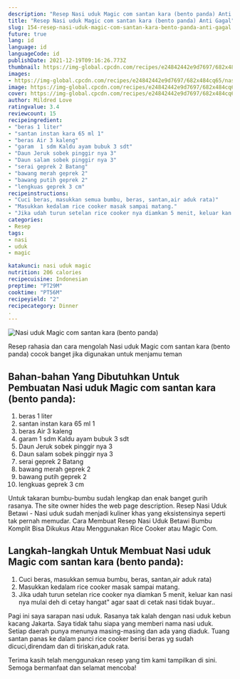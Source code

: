 ```yaml
---
description: "Resep Nasi uduk Magic com santan kara (bento panda) Anti Gagal"
title: "Resep Nasi uduk Magic com santan kara (bento panda) Anti Gagal"
slug: 154-resep-nasi-uduk-magic-com-santan-kara-bento-panda-anti-gagal
future: true
lang: id
language: id
languageCode: id
publishDate: 2021-12-19T09:16:26.773Z 
thumbnail: https://img-global.cpcdn.com/recipes/e24842442e9d7697/682x484cq65/nasi-uduk-magic-com-santan-kara-bento-panda-foto-resep-utama.png
images:
- https://img-global.cpcdn.com/recipes/e24842442e9d7697/682x484cq65/nasi-uduk-magic-com-santan-kara-bento-panda-foto-resep-utama.png
image: https://img-global.cpcdn.com/recipes/e24842442e9d7697/682x484cq65/nasi-uduk-magic-com-santan-kara-bento-panda-foto-resep-utama.png
cover: https://img-global.cpcdn.com/recipes/e24842442e9d7697/682x484cq65/nasi-uduk-magic-com-santan-kara-bento-panda-foto-resep-utama.png
author: Mildred Love
ratingvalue: 3.4
reviewcount: 15
recipeingredient:
- "beras 1 liter"
- "santan instan kara 65 ml 1"
- "beras Air 3 kaleng"
- "garam  1 sdm Kaldu ayam bubuk 3 sdt"
- "Daun Jeruk sobek pinggir nya 3"
- "Daun salam sobek pinggir nya 3"
- "serai geprek 2 Batang"
- "bawang merah geprek 2"
- "bawang putih geprek 2"
- "lengkuas geprek 3 cm"
recipeinstructions:
- "Cuci beras, masukkan semua bumbu, beras, santan,air aduk rata)"
- "Masukkan kedalam rice cooker masak sampai matang."
- "Jika udah turun setelan rice cooker nya diamkan 5 menit, keluar kan nasi nya mulai deh di cetay hangat&#34; agar saat di cetak nasi tidak buyar.."
categories:
- Resep
tags:
- nasi
- uduk
- magic

katakunci: nasi uduk magic 
nutrition: 206 calories
recipecuisine: Indonesian
preptime: "PT29M"
cooktime: "PT56M"
recipeyield: "2"
recipecategory: Dinner
. 
---
```



![Nasi uduk Magic com santan kara (bento panda)](https://img-global.cpcdn.com/recipes/e24842442e9d7697/682x484cq65/nasi-uduk-magic-com-santan-kara-bento-panda-foto-resep-utama.png)

Resep rahasia dan cara mengolah  Nasi uduk Magic com santan kara (bento panda) cocok banget jika digunakan untuk menjamu teman

<!--inarticleads1-->

## Bahan-bahan Yang Dibutuhkan Untuk Pembuatan Nasi uduk Magic com santan kara (bento panda):

1. beras 1 liter
1. santan instan kara 65 ml 1
1. beras Air 3 kaleng
1. garam  1 sdm Kaldu ayam bubuk 3 sdt
1. Daun Jeruk sobek pinggir nya 3
1. Daun salam sobek pinggir nya 3
1. serai geprek 2 Batang
1. bawang merah geprek 2
1. bawang putih geprek 2
1. lengkuas geprek 3 cm

Untuk takaran bumbu-bumbu sudah lengkap dan enak banget gurih rasanya. The site owner hides the web page description. Resep Nasi Uduk Betawi - Nasi uduk sudah menjadi kuliner khas yang eksistensinya seperti tak pernah memudar. Cara Membuat Resep Nasi Uduk Betawi Bumbu Komplit Bisa Dikukus Atau Menggunakan Rice Cooker atau Magic Com. 

<!--inarticleads2-->

## Langkah-langkah Untuk Membuat Nasi uduk Magic com santan kara (bento panda):

1. Cuci beras, masukkan semua bumbu, beras, santan,air aduk rata)
1. Masukkan kedalam rice cooker masak sampai matang.
1. Jika udah turun setelan rice cooker nya diamkan 5 menit, keluar kan nasi nya mulai deh di cetay hangat&#34; agar saat di cetak nasi tidak buyar..


Pagi ini saya sarapan nasi uduk. Rasanya tak kalah dengan nasi uduk kebun kacang Jakarta. Saya tidak tahu siapa yang memberi nama nasi uduk. Setiap daerah punya menunya masing-masing dan ada yang diaduk. Tuang santan panas ke dalam panci rice cooker berisi beras yg sudah dicuci,direndam dan di tiriskan,aduk rata. 

Terima kasih telah menggunakan resep yang tim kami tampilkan di sini. Semoga bermanfaat dan selamat mencoba!
